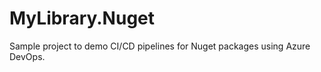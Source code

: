 # MyLibrary.Nuget
Sample project to demo CI/CD pipelines for Nuget packages using Azure DevOps.
#
#
#
#
